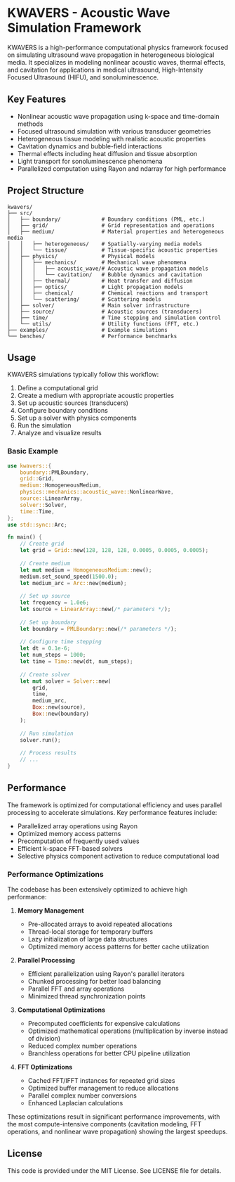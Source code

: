 # KWAVERS - Acoustic Wave Simulation Framework

KWAVERS is a high-performance computational physics framework focused on simulating ultrasound wave propagation in heterogeneous biological media. It specializes in modeling nonlinear acoustic waves, thermal effects, and cavitation for applications in medical ultrasound, High-Intensity Focused Ultrasound (HIFU), and sonoluminescence.

## Key Features

- Nonlinear acoustic wave propagation using k-space and time-domain methods
- Focused ultrasound simulation with various transducer geometries
- Heterogeneous tissue modeling with realistic acoustic properties
- Cavitation dynamics and bubble-field interactions
- Thermal effects including heat diffusion and tissue absorption
- Light transport for sonoluminescence phenomena
- Parallelized computation using Rayon and ndarray for high performance

## Project Structure

```
kwavers/
├── src/
│   ├── boundary/             # Boundary conditions (PML, etc.)
│   ├── grid/                 # Grid representation and operations
│   ├── medium/               # Material properties and heterogeneous media
│   │   ├── heterogeneous/    # Spatially-varying media models
│   │   └── tissue/           # Tissue-specific acoustic properties
│   ├── physics/              # Physical models
│   │   ├── mechanics/        # Mechanical wave phenomena
│   │   │   ├── acoustic_wave/# Acoustic wave propagation models
│   │   │   └── cavitation/   # Bubble dynamics and cavitation
│   │   ├── thermal/          # Heat transfer and diffusion
│   │   ├── optics/           # Light propagation models
│   │   ├── chemical/         # Chemical reactions and transport
│   │   └── scattering/       # Scattering models
│   ├── solver/               # Main solver infrastructure
│   ├── source/               # Acoustic sources (transducers)
│   ├── time/                 # Time stepping and simulation control
│   └── utils/                # Utility functions (FFT, etc.)
├── examples/                 # Example simulations
└── benches/                  # Performance benchmarks
```

## Usage

KWAVERS simulations typically follow this workflow:

1. Define a computational grid
2. Create a medium with appropriate acoustic properties
3. Set up acoustic sources (transducers)
4. Configure boundary conditions
5. Set up a solver with physics components
6. Run the simulation
7. Analyze and visualize results

### Basic Example

```rust
use kwavers::{
    boundary::PMLBoundary,
    grid::Grid,
    medium::HomogeneousMedium,
    physics::mechanics::acoustic_wave::NonlinearWave,
    source::LinearArray,
    solver::Solver,
    time::Time,
};
use std::sync::Arc;

fn main() {
    // Create grid
    let grid = Grid::new(128, 128, 128, 0.0005, 0.0005, 0.0005);
    
    // Create medium
    let mut medium = HomogeneousMedium::new();
    medium.set_sound_speed(1500.0);
    let medium_arc = Arc::new(medium);
    
    // Set up source
    let frequency = 1.0e6;
    let source = LinearArray::new(/* parameters */);
    
    // Set up boundary
    let boundary = PMLBoundary::new(/* parameters */);
    
    // Configure time stepping
    let dt = 0.1e-6;
    let num_steps = 1000;
    let time = Time::new(dt, num_steps);
    
    // Create solver
    let mut solver = Solver::new(
        grid,
        time,
        medium_arc,
        Box::new(source),
        Box::new(boundary)
    );
    
    // Run simulation
    solver.run();
    
    // Process results
    // ...
}
```

## Performance

The framework is optimized for computational efficiency and uses parallel processing to accelerate simulations. Key performance features include:

- Parallelized array operations using Rayon
- Optimized memory access patterns
- Precomputation of frequently used values
- Efficient k-space FFT-based solvers
- Selective physics component activation to reduce computational load

### Performance Optimizations

The codebase has been extensively optimized to achieve high performance:

1. **Memory Management**
   - Pre-allocated arrays to avoid repeated allocations
   - Thread-local storage for temporary buffers
   - Lazy initialization of large data structures
   - Optimized memory access patterns for better cache utilization

2. **Parallel Processing**
   - Efficient parallelization using Rayon's parallel iterators
   - Chunked processing for better load balancing
   - Parallel FFT and array operations
   - Minimized thread synchronization points

3. **Computational Optimizations**
   - Precomputed coefficients for expensive calculations
   - Optimized mathematical operations (multiplication by inverse instead of division)
   - Reduced complex number operations
   - Branchless operations for better CPU pipeline utilization

4. **FFT Optimizations**
   - Cached FFT/IFFT instances for repeated grid sizes
   - Optimized buffer management to reduce allocations
   - Parallel complex number conversions
   - Enhanced Laplacian calculations

These optimizations result in significant performance improvements, with the most compute-intensive components (cavitation modeling, FFT operations, and nonlinear wave propagation) showing the largest speedups.

## License

This code is provided under the MIT License. See LICENSE file for details.
